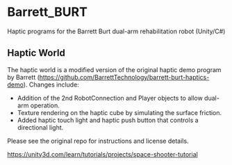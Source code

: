 # Barrett_BURT
Haptic programs for the Barrett Burt dual-arm rehabilitation robot (Unity/C#)

## Haptic World
The haptic world is a modified version of the original haptic demo program by Barrett (https://github.com/BarrettTechnology/barrett-burt-haptics-demo). Changes include:
* Addition of the 2nd RobotConnection and Player objects to allow dual-arm operation.
* Texture rendering on the haptic cube by simulating the surface friction.
* Added haptic touch light and haptic push button that controls a directional light.

Please see the original repo for instructions and license details.


https://unity3d.com/learn/tutorials/projects/space-shooter-tutorial
